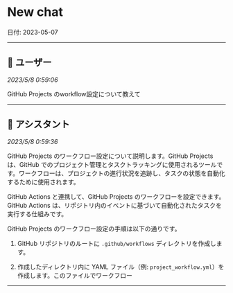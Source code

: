 # New chat

日付: 2023-05-07

---

## 👤 ユーザー
*2023/5/8 0:59:06*

GitHub Projects のworkflow設定について教えて

---

## 🤖 アシスタント
*2023/5/8 0:59:36*

GitHub Projects のワークフロー設定について説明します。GitHub Projects は、GitHub でのプロジェクト管理とタスクトラッキングに使用されるツールです。ワークフローは、プロジェクトの進行状況を追跡し、タスクの状態を自動化するために使用されます。

GitHub Actions と連携して、GitHub Projects のワークフローを設定できます。GitHub Actions は、リポジトリ内のイベントに基づいて自動化されたタスクを実行する仕組みです。

GitHub Projects のワークフロー設定の手順は以下の通りです。

1. GitHub リポジトリのルートに `.github/workflows` ディレクトリを作成します。

2. 作成したディレクトリ内に YAML ファイル（例: `project_workflow.yml`）を作成します。このファイルでワークフロー

---

